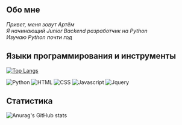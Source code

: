 ## Обо мне
_Привет, меня зовут Артём  
Я начинающий Junior Backend разработчик на Python  
Изучаю Python почти год_

## Языки программирования и инструменты  

[![Top Langs](https://github-readme-stats.vercel.app/api/top-langs/?username=Artick-2813&layout=compact)](https://github.com/Artick-2813/github-readme-stats)  

![Python](https://img.shields.io/badge/python-000000?style=for-the-badge&logo=python&logoColor=FFD644)
![HTML](https://img.shields.io/badge/html-000000?style=for-the-badge&logo=html5&logoColor=FFD644)
![CSS](https://img.shields.io/badge/css-000000?style=for-the-badge&logo=css3&logoColor=FFD644)
![Javascript](https://img.shields.io/badge/javascript-000000?style=for-the-badge&logo=javascript&logoColor=FFD644)
![Jquery](https://img.shields.io/badge/jquery-000000?style=for-the-badge&logo=jquery&logoColor=FFD644)


## Статистика

![Anurag's GitHub stats](https://github-readme-stats.vercel.app/api?username=anuraghazra&show_icons=true&theme=dracula)  

<!--
**Artick-2813/Artick-2813** is a ✨ _special_ ✨ repository because its `README.md` (this file) appears on your GitHub profile.

Here are some ideas to get you started:

- 🔭 I’m currently working on ...
- 🌱 I’m currently learning ...
- 👯 I’m looking to collaborate on ...
- 🤔 I’m looking for help with ...
- 💬 Ask me about ...
- 📫 How to reach me: ...
- 😄 Pronouns: ...
- ⚡ Fun fact: ...
-->
